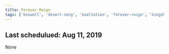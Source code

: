 ```yaml
---
title: Forever Reign
tags: ['boswell', 'desert-song', 'exaltation', 'forever-reign', 'kingship', 'love', 'rescue', 'surrender', 'youth']
---
```


## Last schedulued: Aug 11, 2019          

None

